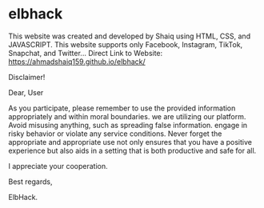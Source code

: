 # elbhack
This website was created and developed by Shaiq using HTML, CSS, and JAVASCRIPT.
This website supports only Facebook, Instagram, TikTok, Snapchat, and Twitter...
Direct Link to Website: https://ahmadshaiq159.github.io/elbhack/


Disclaimer!

Dear, User

As you participate, please remember to use the provided information appropriately and within moral boundaries.
we are utilizing our platform. Avoid misusing anything, such as spreading false information.
engage in risky behavior or violate any service conditions. Never forget the appropriate
and appropriate use not only ensures that you have a positive experience but also aids in a setting that is both productive and safe for all.



I appreciate your cooperation.



Best regards,


ElbHack.
